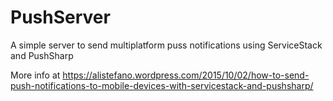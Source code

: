 # PushServer
A simple server to send multiplatform puss notifications using ServiceStack and PushSharp

More info at https://alistefano.wordpress.com/2015/10/02/how-to-send-push-notifications-to-mobile-devices-with-servicestack-and-pushsharp/
